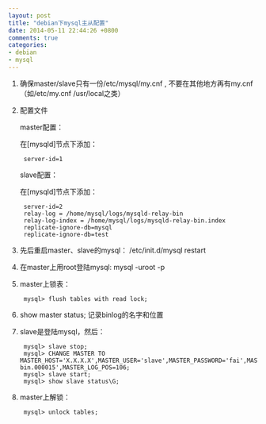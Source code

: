 ```yaml
---
layout: post
title: "debian下mysql主从配置"
date: 2014-05-11 22:44:26 +0800
comments: true
categories: 
- debian
- mysql
---
```

1. 确保master/slave只有一份/etc/mysql/my.cnf , 不要在其他地方再有my.cnf （如/etc/my.cnf  /usr/local之类）

2. 配置文件

    master配置：

    在[mysqld]节点下添加：

        server-id=1
 
    slave配置：

    在[mysqld]节点下添加： 

        server-id=2
        relay-log = /home/mysql/logs/mysqld-relay-bin
        relay-log-index = /home/mysql/logs/mysqld-relay-bin.index
        replicate-ignore-db=mysql
        replicate-ignore-db=test

3. 先后重启master、slave的mysql： /etc/init.d/mysql restart

4. 在master上用root登陆mysql: mysql -uroot -p

5. master上锁表：

        mysql> flush tables with read lock;

6. show master status; 记录binlog的名字和位置

7. slave是登陆mysql，然后：

        mysql> slave stop;
        mysql> CHANGE MASTER TO MASTER_HOST='X.X.X.X',MASTER_USER='slave',MASTER_PASSWORD='fai',MASTER_LOG_FILE='mysqld-bin.000015',MASTER_LOG_POS=106;
        mysql> slave start;
        mysql> show slave status\G;

8. master上解锁：

        mysql> unlock tables;

